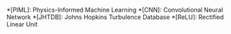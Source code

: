 *[PIML]: Physics-Informed Machine Learning
*[CNN]: Convolutional Neural Network
*[JHTDB]: Johns Hopkins Turbulence Database
*[ReLU]: Rectified Linear Unit
